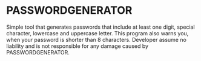 # PASSWORDGENERATOR
Simple tool that generates passwords that include at least one digit, special character, lowercase and uppercase letter. This program also warns you, when your password is shorter than 8 characters. Developer assume no liability and is not responsible for any damage caused by PASSWORDGENERATOR.
